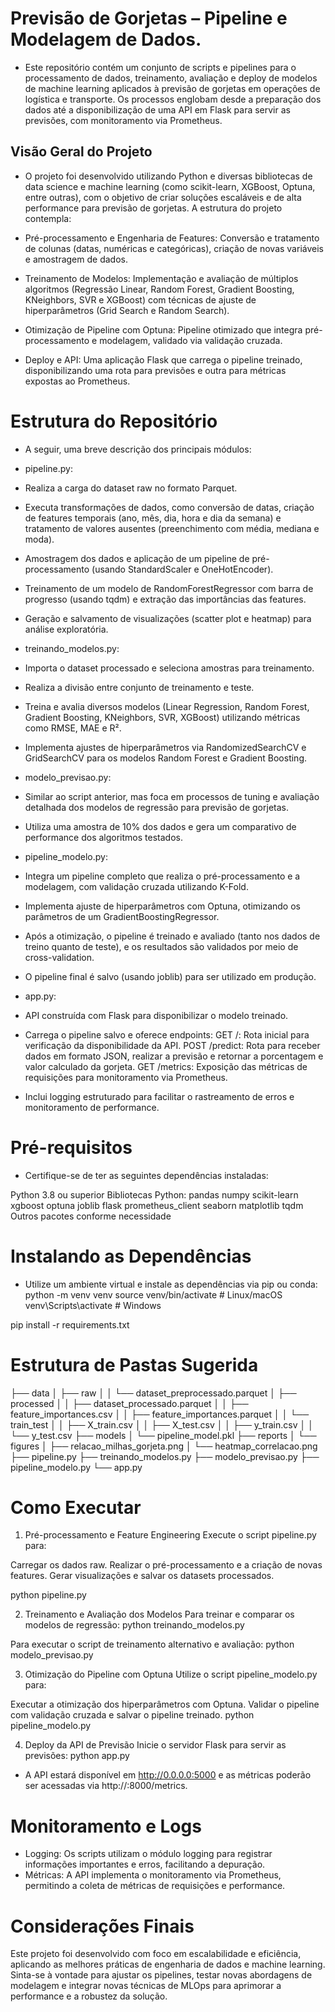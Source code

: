 # Previsão de Gorjetas – Pipeline e Modelagem de Dados.
 - Este repositório contém um conjunto de scripts e pipelines para o processamento de dados, treinamento, avaliação e deploy de modelos de machine learning aplicados à previsão de gorjetas em operações de logística e transporte. Os processos englobam desde a preparação dos dados até a disponibilização de uma API em Flask para servir as previsões, com monitoramento via Prometheus.

 ## Visão Geral do Projeto
- O projeto foi desenvolvido utilizando Python e diversas bibliotecas de data science e machine learning (como scikit-learn, XGBoost, Optuna, entre outras), com o objetivo de criar soluções escaláveis e de alta performance para previsão de gorjetas. A estrutura do projeto contempla:

- Pré-processamento e Engenharia de Features: Conversão e tratamento de colunas (datas, numéricas e categóricas), criação de novas variáveis e amostragem de dados.

- Treinamento de Modelos: Implementação e avaliação de múltiplos algoritmos (Regressão Linear, Random Forest, Gradient Boosting, KNeighbors, SVR e XGBoost) com técnicas de ajuste de hiperparâmetros (Grid Search e Random Search).

- Otimização de Pipeline com Optuna: Pipeline otimizado que integra pré-processamento e modelagem, validado via validação cruzada.

- Deploy e API: Uma aplicação Flask que carrega o pipeline treinado, disponibilizando uma rota para previsões e outra para métricas expostas ao Prometheus.

# Estrutura do Repositório

- A seguir, uma breve descrição dos principais módulos:

- pipeline.py:
- Realiza a carga do dataset raw no formato Parquet.
- Executa transformações de dados, como conversão de datas, criação de features temporais (ano, mês, dia, hora e dia da semana) e tratamento de valores ausentes (preenchimento com média, mediana e moda).
- Amostragem dos dados e aplicação de um pipeline de pré-processamento (usando StandardScaler e OneHotEncoder).
- Treinamento de um modelo de RandomForestRegressor com barra de progresso (usando tqdm) e extração das importâncias das features.
- Geração e salvamento de visualizações (scatter plot e heatmap) para análise exploratória.

- treinando_modelos.py:
- Importa o dataset processado e seleciona amostras para treinamento.
- Realiza a divisão entre conjunto de treinamento e teste.
- Treina e avalia diversos modelos (Linear Regression, Random Forest, Gradient Boosting, KNeighbors, SVR, XGBoost) utilizando métricas como RMSE, MAE e R².
- Implementa ajustes de hiperparâmetros via RandomizedSearchCV e GridSearchCV para os modelos Random Forest e 
Gradient Boosting.

- modelo_previsao.py:
- Similar ao script anterior, mas foca em processos de tuning e avaliação detalhada dos modelos de regressão para previsão de gorjetas.
- Utiliza uma amostra de 10% dos dados e gera um comparativo de performance dos algoritmos testados.

- pipeline_modelo.py:
- Integra um pipeline completo que realiza o pré-processamento e a modelagem, com validação cruzada utilizando K-Fold.
- Implementa ajuste de hiperparâmetros com Optuna, otimizando os parâmetros de um GradientBoostingRegressor.
- Após a otimização, o pipeline é treinado e avaliado (tanto nos dados de treino quanto de teste), e os resultados são validados por meio de cross-validation.
- O pipeline final é salvo (usando joblib) para ser utilizado em produção.

- app.py:
- API construída com Flask para disponibilizar o modelo treinado.
- Carrega o pipeline salvo e oferece endpoints:
GET /: Rota inicial para verificação da disponibilidade da API.
POST /predict: Rota para receber dados em formato JSON, realizar a previsão e retornar a porcentagem e valor calculado da gorjeta.
GET /metrics: Exposição das métricas de requisições para monitoramento via Prometheus.
- Inclui logging estruturado para facilitar o rastreamento de erros e monitoramento de performance.

# Pré-requisitos
- Certifique-se de ter as seguintes dependências instaladas:

Python 3.8 ou superior
Bibliotecas Python:
pandas
numpy
scikit-learn
xgboost
optuna
joblib
flask
prometheus_client
seaborn
matplotlib
tqdm
Outros pacotes conforme necessidade

# Instalando as Dependências
- Utilize um ambiente virtual e instale as dependências via pip ou conda:
python -m venv venv
source venv/bin/activate  # Linux/macOS
venv\Scripts\activate     # Windows

pip install -r requirements.txt

# Estrutura de Pastas Sugerida
├── data
│   ├── raw
│   │   └── dataset_preprocessado.parquet
│   ├── processed
│   │   ├── dataset_processado.parquet
│   │   ├── feature_importances.csv
│   │   ├── feature_importances.parquet
│   │   └── train_test
│   │       ├── X_train.csv
│   │       ├── X_test.csv
│   │       ├── y_train.csv
│   │       └── y_test.csv
├── models
│   └── pipeline_model.pkl
├── reports
│   └── figures
│       ├── relacao_milhas_gorjeta.png
│       └── heatmap_correlacao.png
├── pipeline.py
├── treinando_modelos.py
├── modelo_previsao.py
├── pipeline_modelo.py
└── app.py


# Como Executar

1. Pré-processamento e Feature Engineering
Execute o script pipeline.py para:

Carregar os dados raw.
Realizar o pré-processamento e a criação de novas features.
Gerar visualizações e salvar os datasets processados.

python pipeline.py


2. Treinamento e Avaliação dos Modelos
Para treinar e comparar os modelos de regressão:
python treinando_modelos.py

Para executar o script de treinamento alternativo e avaliação:
python modelo_previsao.py

3. Otimização do Pipeline com Optuna
Utilize o script pipeline_modelo.py para:

Executar a otimização dos hiperparâmetros com Optuna.
Validar o pipeline com validação cruzada e salvar o pipeline treinado.
python pipeline_modelo.py

4. Deploy da API de Previsão
Inicie o servidor Flask para servir as previsões:
python app.py

- A API estará disponível em http://0.0.0.0:5000 e as métricas poderão ser acessadas via http://<host>:8000/metrics.

# Monitoramento e Logs
- Logging: Os scripts utilizam o módulo logging para registrar informações importantes e erros, facilitando a depuração.
- Métricas: A API implementa o monitoramento via Prometheus, permitindo a coleta de métricas de requisições e performance.

# Considerações Finais
Este projeto foi desenvolvido com foco em escalabilidade e eficiência, aplicando as melhores práticas de engenharia de dados e machine learning. Sinta-se à vontade para ajustar os pipelines, testar novas abordagens de modelagem e integrar novas técnicas de MLOps para aprimorar a performance e a robustez da solução.